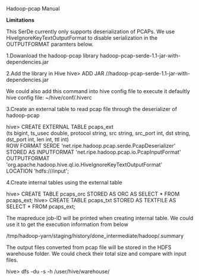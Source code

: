 Hadoop-pcap Manual

**Limitations**

This SerDe currently only supports deserialization of PCAPs. We use HiveIgnoreKeyTextOutputFormat to disable serialization in the OUTPUTFORMAT paramters below.


1.Dowanload the hadoop-pcap library
hadoop-pcap-serde-1.1-jar-with-dependencies.jar


2.Add the library in Hive
hive> ADD JAR /<absolute path>/hadoop-pcap-serde-1.1-jar-with-dependencies.jar

We could also add this command into hive config file to execute it defaultly
hive config file: ~/hive/conf/.hiverc


3.Create an external table to read pcap file through the deserializer of hadoop-pcap

hive> CREATE EXTERNAL TABLE pcaps_ext \
      (ts bigint, ts_usec double, protocol string, src string, src_port int, dst string, dst_port int, len int, ttl int) \
      ROW FORMAT SERDE 'net.ripe.hadoop.pcap.serde.PcapDeserializer' \
      STORED AS INPUTFORMAT 'net.ripe.hadoop.pcap.io.PcapInputFormat' \
      OUTPUTFORMAT 'org.apache.hadoop.hive.ql.io.HiveIgnoreKeyTextOutputFormat' \
      LOCATION 'hdfs:///input';


4.Create internal tables using the external table

hive> CREATE TABLE pcaps_orc STORED AS ORC AS SELECT * FROM pcaps_ext;
hive> CREATE TABLE pcaps_txt STORED AS TEXTFILE AS SELECT * FROM pcaps_ext;

The mapreduce job-ID will be printed when creating internal table.
We could use it to get the execution information from below

/tmp/hadoop-yarn/staging/history/done_intermediate/hadoop/<jobID>.summary

The output files converted from pcap file will be stored in the HDFS warehouse folder.
We could check their total size and compare with input files.

hive> dfs -du -s -h /user/hive/warehouse/<internal table name>


